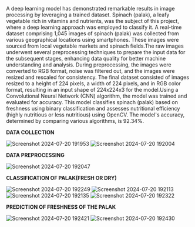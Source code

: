 A deep learning model has demonstrated remarkable results in image processing by leveraging a trained dataset. Spinach (palak), a leafy vegetable rich in vitamins and nutrients, was the subject of this project, where a deep learning approach was employed to classify it. A real-time dataset comprising 1,045 images of spinach (palak) was collected from various geographical locations using smartphones. These images were sourced from local vegetable markets and spinach fields.The raw images underwent several preprocessing techniques to prepare the input data for the subsequent stages, enhancing data quality for better machine understanding and analysis. During preprocessing, the images were converted to RGB format, noise was filtered out, and the images were resized and rescaled for consistency. The final dataset consisted of images resized to a height of 224 pixels, a width of 224 pixels, and in RGB color format, resulting in an input shape of 224x224x3 for the model.Using a Convolutional Neural Network (CNN) algorithm, the model was trained and evaluated for accuracy. This model classifies spinach (palak) based on freshness using binary classification and assesses nutritional efficiency (highly nutritious or less nutritious) using OpenCV. The model's accuracy, determined by comparing various algorithms, is 92.34%.


**DATA COLLECTION**

![Screenshot 2024-07-20 191953](https://github.com/user-attachments/assets/e84c8ba9-c9cc-4b18-9a85-8301a0bc8a2a)
![Screenshot 2024-07-20 192004](https://github.com/user-attachments/assets/6e17bf04-81d8-438d-b97a-bc5b19afc279)


**DATA PREPROCESSING**

![Screenshot 2024-07-20 192047](https://github.com/user-attachments/assets/fb7df7b3-097d-4857-8c07-aa5d3c1478f4)


**CLASSIFICATION OF PALAK(FRESH OR DRY)**

![Screenshot 2024-07-20 192249](https://github.com/user-attachments/assets/1cab53f6-cd6b-4d43-ba35-4557b84e06af)
![Screenshot 2024-07-20 192113](https://github.com/user-attachments/assets/32fa181f-e9e6-407f-8726-60acc96dcab6)
![Screenshot 2024-07-20 192135](https://github.com/user-attachments/assets/d956c526-fdc8-48f2-a6b9-1f63415155d2)
![Screenshot 2024-07-20 192322](https://github.com/user-attachments/assets/f5da6e7b-9ba3-41f1-8277-262cb258fb6b)


**PREDICTION OF FRESHNESS OF THE PALAK**

![Screenshot 2024-07-20 192421](https://github.com/user-attachments/assets/764403f0-e020-4978-bb5c-2c4ecb5a0880)
![Screenshot 2024-07-20 192430](https://github.com/user-attachments/assets/170e5206-0091-486e-936b-6636c5b84618)




